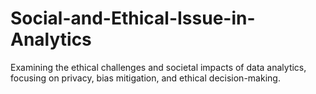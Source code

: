 # Social-and-Ethical-Issue-in-Analytics
Examining the ethical challenges and societal impacts of data analytics, focusing on privacy, bias mitigation, and ethical decision-making.

